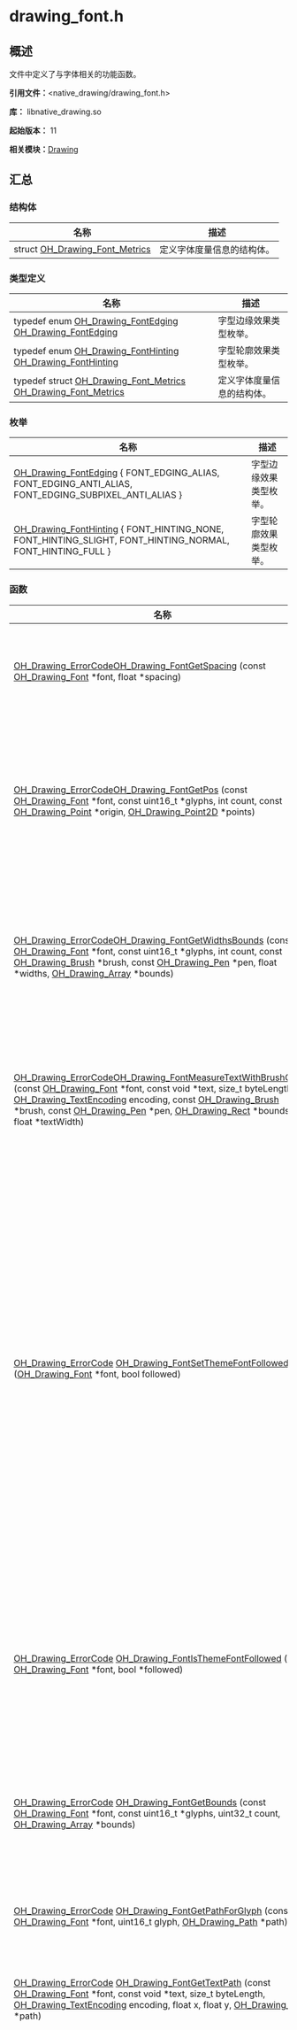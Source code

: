 # drawing_font.h


## 概述

文件中定义了与字体相关的功能函数。

**引用文件：**&lt;native_drawing/drawing_font.h&gt;

**库：** libnative_drawing.so

**起始版本：** 11

**相关模块：**[Drawing](_drawing.md)


## 汇总


### 结构体

| 名称 | 描述 | 
| -------- | -------- |
| struct  [OH_Drawing_Font_Metrics](_o_h___drawing___font___metrics.md) | 定义字体度量信息的结构体。 | 


### 类型定义

| 名称 | 描述 | 
| -------- | -------- |
| typedef enum [OH_Drawing_FontEdging](_drawing.md#oh_drawing_fontedging)  [OH_Drawing_FontEdging](_drawing.md#oh_drawing_fontedging) | 字型边缘效果类型枚举。 | 
| typedef enum [OH_Drawing_FontHinting](_drawing.md#oh_drawing_fonthinting)  [OH_Drawing_FontHinting](_drawing.md#oh_drawing_fonthinting) | 字型轮廓效果类型枚举。 | 
| typedef struct [OH_Drawing_Font_Metrics](_o_h___drawing___font___metrics.md)  [OH_Drawing_Font_Metrics](_drawing.md#oh_drawing_font_metrics) | 定义字体度量信息的结构体。 | 


### 枚举

| 名称 | 描述 | 
| -------- | -------- |
| [OH_Drawing_FontEdging](_drawing.md#oh_drawing_fontedging) { FONT_EDGING_ALIAS, FONT_EDGING_ANTI_ALIAS, FONT_EDGING_SUBPIXEL_ANTI_ALIAS } | 字型边缘效果类型枚举。 | 
| [OH_Drawing_FontHinting](_drawing.md#oh_drawing_fonthinting) { FONT_HINTING_NONE, FONT_HINTING_SLIGHT, FONT_HINTING_NORMAL, FONT_HINTING_FULL } | 字型轮廓效果类型枚举。 | 


### 函数

| 名称 | 描述 | 
| -------- | -------- |
| [OH_Drawing_ErrorCode](_drawing.md#oh_drawing_errorcode)[OH_Drawing_FontGetSpacing](_drawing.md#oh_drawing_fontgetspacing) (const [OH_Drawing_Font](_drawing.md#oh_drawing_font) \*font, float \*spacing) | 用于获取推荐的字型行间距。  | 
| [OH_Drawing_ErrorCode](_drawing.md#oh_drawing_errorcode)[OH_Drawing_FontGetPos](_drawing.md#oh_drawing_fontgetpos) (const [OH_Drawing_Font](_drawing.md#oh_drawing_font) \*font, const uint16_t \*glyphs, int count, const [OH_Drawing_Point](_drawing.md#oh_drawing_point) \*origin, [OH_Drawing_Point2D](_o_h___drawing___point2_d.md) \*points) | 用于从指定的原点开始，获取每个字形的相对位置。  | 
| [OH_Drawing_ErrorCode](_drawing.md#oh_drawing_errorcode)[OH_Drawing_FontGetWidthsBounds](_drawing.md#oh_drawing_fontgetwidthsbounds) (const [OH_Drawing_Font](_drawing.md#oh_drawing_font) \*font, const uint16_t \*glyphs, int count, const [OH_Drawing_Brush](_drawing.md#oh_drawing_brush) \*brush, const [OH_Drawing_Pen](_drawing.md#oh_drawing_pen) \*pen, float \*widths, [OH_Drawing_Array](_drawing.md#oh_drawing_array) \*bounds) | 用于获取字形数组中每个字形的宽度和边界框。  | 
| [OH_Drawing_ErrorCode](_drawing.md#oh_drawing_errorcode)[OH_Drawing_FontMeasureTextWithBrushOrPen](_drawing.md#oh_drawing_fontmeasuretextwithbrushorpen) (const [OH_Drawing_Font](_drawing.md#oh_drawing_font) \*font, const void \*text, size_t byteLength, [OH_Drawing_TextEncoding](_drawing.md#oh_drawing_textencoding) encoding, const [OH_Drawing_Brush](_drawing.md#oh_drawing_brush) \*brush, const [OH_Drawing_Pen](_drawing.md#oh_drawing_pen) \*pen, [OH_Drawing_Rect](_drawing.md#oh_drawing_rect) \*bounds, float \*textWidth) | 使用画刷或画笔获取文本的宽度和边界框。  | 
| [OH_Drawing_ErrorCode](_drawing.md#oh_drawing_errorcode) [OH_Drawing_FontSetThemeFontFollowed](_drawing.md#oh_drawing_fontsetthemefontfollowed) ([OH_Drawing_Font](_drawing.md#oh_drawing_font) \*font, bool followed) | 设置字型中的字体是否跟随主题字体。设置跟随主题字体后，若系统启用主题字体并且字型未被设置字体，字型会使用该主题字体。 | 
| [OH_Drawing_ErrorCode](_drawing.md#oh_drawing_errorcode) [OH_Drawing_FontIsThemeFontFollowed](_drawing.md#oh_drawing_fontisthemefontfollowed) (const [OH_Drawing_Font](_drawing.md#oh_drawing_font) \*font, bool \*followed) | 获取字型中的字体是否跟随主题字体。默认不跟随主题字体。 | 
| [OH_Drawing_ErrorCode](_drawing.md#oh_drawing_errorcode) [OH_Drawing_FontGetBounds](_drawing.md#oh_drawing_fontgetbounds) (const [OH_Drawing_Font](_drawing.md#oh_drawing_font) \*font, const uint16_t \*glyphs, uint32_t count, [OH_Drawing_Array](_drawing.md#oh_drawing_array) \*bounds) | 获取字体指定字形索引的矩形边界。  | 
| [OH_Drawing_ErrorCode](_drawing.md#oh_drawing_errorcode) [OH_Drawing_FontGetPathForGlyph](_drawing.md#oh_drawing_fontgetpathforglyph) (const [OH_Drawing_Font](_drawing.md#oh_drawing_font) \*font, uint16_t glyph, [OH_Drawing_Path](_drawing.md#oh_drawing_path) \*path) | 获取字体指定字形索引的轮廓。  | 
| [OH_Drawing_ErrorCode](_drawing.md#oh_drawing_errorcode) [OH_Drawing_FontGetTextPath](_drawing.md#oh_drawing_fontgettextpath) (const [OH_Drawing_Font](_drawing.md#oh_drawing_font) \*font, const void \*text, size_t byteLength, [OH_Drawing_TextEncoding](_drawing.md#oh_drawing_textencoding) encoding, float x, float y, [OH_Drawing_Path](_drawing.md#oh_drawing_path) \*path) | 获取文字轮廓路径。  | 
| [OH_Drawing_ErrorCode](_drawing.md#oh_drawing_errorcode) [OH_Drawing_FontMeasureSingleCharacter](_drawing.md#oh_drawing_fontmeasuresinglecharacter) (const [OH_Drawing_Font](_drawing.md#oh_drawing_font) \*font, const char \*str, float \*textWidth) | 用于测量单个字符的宽度。当前字型中的字体不支持待测量字符时，退化到使用系统字体测量字符宽度。  | 
| [OH_Drawing_ErrorCode](_drawing.md#oh_drawing_errorcode) [OH_Drawing_FontMeasureText](_drawing.md#oh_drawing_fontmeasuretext) (const [OH_Drawing_Font](_drawing.md#oh_drawing_font) \*font, const void \*text, size_t byteLength, [OH_Drawing_TextEncoding](_drawing.md#oh_drawing_textencoding) encoding, [OH_Drawing_Rect](_drawing.md#oh_drawing_rect) \*bounds, float \*textWidth) | 用于获取文本的宽度和边界框。 | 
| void [OH_Drawing_FontSetBaselineSnap](_drawing.md#oh_drawing_fontsetbaselinesnap) ([OH_Drawing_Font](_drawing.md#oh_drawing_font) \*, bool baselineSnap) | 当前画布矩阵轴对齐时，将字型基线设置为是否与像素对齐。 | 
| bool [OH_Drawing_FontIsBaselineSnap](_drawing.md#oh_drawing_fontisbaselinesnap) (const [OH_Drawing_Font](_drawing.md#oh_drawing_font) \*) | 当前画布矩阵轴对齐时，获取字型基线是否与像素对齐。 | 
| void [OH_Drawing_FontSetEdging](_drawing.md#oh_drawing_fontsetedging) ([OH_Drawing_Font](_drawing.md#oh_drawing_font) \*, [OH_Drawing_FontEdging](_drawing.md#oh_drawing_fontedging)) | 用于设置字型边缘效果。 | 
| [OH_Drawing_FontEdging](_drawing.md#oh_drawing_fontedging) [OH_Drawing_FontGetEdging](_drawing.md#oh_drawing_fontgetedging) (const [OH_Drawing_Font](_drawing.md#oh_drawing_font) \*) | 获取字型边缘效果。 | 
| void [OH_Drawing_FontSetForceAutoHinting](_drawing.md#oh_drawing_fontsetforceautohinting) ([OH_Drawing_Font](_drawing.md#oh_drawing_font) \*, bool isForceAutoHinting) | 用于设置是否自动调整字型轮廓。 | 
| bool [OH_Drawing_FontIsForceAutoHinting](_drawing.md#oh_drawing_fontisforceautohinting) (const [OH_Drawing_Font](_drawing.md#oh_drawing_font) \*) | 获取字型轮廓是否自动调整。 | 
| void [OH_Drawing_FontSetSubpixel](_drawing.md#oh_drawing_fontsetsubpixel) ([OH_Drawing_Font](_drawing.md#oh_drawing_font) \*, bool isSubpixel) | 设置字型是否使用次像素渲染。 | 
| bool [OH_Drawing_FontIsSubpixel](_drawing.md#oh_drawing_fontissubpixel) (const [OH_Drawing_Font](_drawing.md#oh_drawing_font) \*) | 获取字型是否使用次像素渲染。 | 
| [OH_Drawing_Font](_drawing.md#oh_drawing_font) \* [OH_Drawing_FontCreate](_drawing.md#oh_drawing_fontcreate) (void) | 用于创建一个字型对象。 | 
| void [OH_Drawing_FontSetTypeface](_drawing.md#oh_drawing_fontsettypeface) ([OH_Drawing_Font](_drawing.md#oh_drawing_font) \*, [OH_Drawing_Typeface](_drawing.md#oh_drawing_typeface) \*) | 用于给字型设置字体。 | 
| [OH_Drawing_Typeface](_drawing.md#oh_drawing_typeface) \* [OH_Drawing_FontGetTypeface](_drawing.md#oh_drawing_fontgettypeface) ([OH_Drawing_Font](_drawing.md#oh_drawing_font) \*) | 获取字体对象。 | 
| void [OH_Drawing_FontSetTextSize](_drawing.md#oh_drawing_fontsettextsize) ([OH_Drawing_Font](_drawing.md#oh_drawing_font) \*, float textSize) | 用于给字型设置文字大小。 | 
| float [OH_Drawing_FontGetTextSize](_drawing.md#oh_drawing_fontgettextsize) (const [OH_Drawing_Font](_drawing.md#oh_drawing_font) \*) | 获取字型文字大小。 | 
| int [OH_Drawing_FontCountText](_drawing.md#oh_drawing_fontcounttext) ([OH_Drawing_Font](_drawing.md#oh_drawing_font) \*, const void \*text, size_t byteLength, [OH_Drawing_TextEncoding](_drawing.md#oh_drawing_textencoding) encoding) | 获取文本所表示的字符数量。 | 
| uint32_t [OH_Drawing_FontTextToGlyphs](_drawing.md#oh_drawing_fonttexttoglyphs) (const [OH_Drawing_Font](_drawing.md#oh_drawing_font) \*, const void \*text, uint32_t byteLength, [OH_Drawing_TextEncoding](_drawing.md#oh_drawing_textencoding) encoding, uint16_t \*glyphs, int maxGlyphCount) | 用于将文本转换为字形索引。 | 
| void [OH_Drawing_FontGetWidths](_drawing.md#oh_drawing_fontgetwidths) (const [OH_Drawing_Font](_drawing.md#oh_drawing_font) \*, const uint16_t \*glyphs, int count, float \*widths) | 用于获取字符串中每个字符的宽度。 | 
| void [OH_Drawing_FontSetLinearText](_drawing.md#oh_drawing_fontsetlineartext) ([OH_Drawing_Font](_drawing.md#oh_drawing_font) \*, bool isLinearText) | 用于设置线性可缩放字型。 | 
| bool [OH_Drawing_FontIsLinearText](_drawing.md#oh_drawing_fontislineartext) (const [OH_Drawing_Font](_drawing.md#oh_drawing_font) \*) | 获取字型是否使用线性缩放。 | 
| void [OH_Drawing_FontSetTextSkewX](_drawing.md#oh_drawing_fontsettextskewx) ([OH_Drawing_Font](_drawing.md#oh_drawing_font) \*, float skewX) | 用于给字型设置文本倾斜。 | 
| float [OH_Drawing_FontGetTextSkewX](_drawing.md#oh_drawing_fontgettextskewx) (const [OH_Drawing_Font](_drawing.md#oh_drawing_font) \*) | 获取字型文本在x轴上的倾斜度。 | 
| void [OH_Drawing_FontSetFakeBoldText](_drawing.md#oh_drawing_fontsetfakeboldtext) ([OH_Drawing_Font](_drawing.md#oh_drawing_font) \*, bool isFakeBoldText) | 用于设置增加描边宽度以近似粗体字体效果。 | 
| bool [OH_Drawing_FontIsFakeBoldText](_drawing.md#oh_drawing_fontisfakeboldtext) (const [OH_Drawing_Font](_drawing.md#oh_drawing_font) \*) | 获取是否增加笔画宽度以接近粗体字体。 | 
| void [OH_Drawing_FontSetScaleX](_drawing.md#oh_drawing_fontsetscalex) ([OH_Drawing_Font](_drawing.md#oh_drawing_font) \*, float scaleX) | 用于设置字型对象在x轴上的缩放比例。 | 
| float [OH_Drawing_FontGetScaleX](_drawing.md#oh_drawing_fontgetscalex) (const [OH_Drawing_Font](_drawing.md#oh_drawing_font) \*) | 获取字型对象在x轴上的缩放比例。 | 
| void [OH_Drawing_FontSetHinting](_drawing.md#oh_drawing_fontsethinting) ([OH_Drawing_Font](_drawing.md#oh_drawing_font) \*, [OH_Drawing_FontHinting](_drawing.md#oh_drawing_fonthinting)) | 用于设置字型轮廓效果。 | 
| [OH_Drawing_FontHinting](_drawing.md#oh_drawing_fonthinting) [OH_Drawing_FontGetHinting](_drawing.md#oh_drawing_fontgethinting) (const [OH_Drawing_Font](_drawing.md#oh_drawing_font) \*) | 获取字型轮廓效果枚举类型。 | 
| void [OH_Drawing_FontSetEmbeddedBitmaps](_drawing.md#oh_drawing_fontsetembeddedbitmaps) ([OH_Drawing_Font](_drawing.md#oh_drawing_font) \*, bool isEmbeddedBitmaps) | 用于设置字型是否转换成位图处理。 | 
| bool [OH_Drawing_FontIsEmbeddedBitmaps](_drawing.md#oh_drawing_fontisembeddedbitmaps) (const [OH_Drawing_Font](_drawing.md#oh_drawing_font) \*) | 获取字型是否转换成位图处理。 | 
| void [OH_Drawing_FontDestroy](_drawing.md#oh_drawing_fontdestroy) ([OH_Drawing_Font](_drawing.md#oh_drawing_font) \*) | 用于销毁字型对象并回收该对象占有的内存。 | 
| float [OH_Drawing_FontGetMetrics](_drawing.md#oh_drawing_fontgetmetrics) ([OH_Drawing_Font](_drawing.md#oh_drawing_font) \*, [OH_Drawing_Font_Metrics](_o_h___drawing___font___metrics.md) \*) | 获取字体度量信息。 | 
